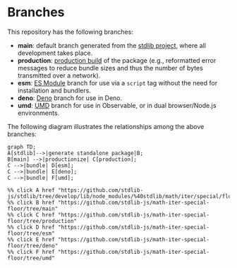 <!--

@license Apache-2.0

Copyright (c) 2022 The Stdlib Authors.

Licensed under the Apache License, Version 2.0 (the "License");
you may not use this file except in compliance with the License.
You may obtain a copy of the License at

    http://www.apache.org/licenses/LICENSE-2.0

Unless required by applicable law or agreed to in writing, software
distributed under the License is distributed on an "AS IS" BASIS,
WITHOUT WARRANTIES OR CONDITIONS OF ANY KIND, either express or implied.
See the License for the specific language governing permissions and
limitations under the License.

-->

# Branches

This repository has the following branches:

-   **main**: default branch generated from the [stdlib project][stdlib-url], where all development takes place.
-   **production**: [production build][production-url] of the package (e.g., reformatted error messages to reduce bundle sizes and thus the number of bytes transmitted over a network).
-   **esm**: [ES Module][esm-url] branch for use via a `script` tag without the need for installation and bundlers.
-   **deno**: [Deno][deno-url] branch for use in Deno.
-   **umd**: [UMD][umd-url] branch for use in Observable, or in dual browser/Node.js environments.

The following diagram illustrates the relationships among the above branches:

```mermaid
graph TD;
A[stdlib]-->|generate standalone package|B;
B[main] -->|productionize| C[production];
C -->|bundle| D[esm];
C -->|bundle| E[deno];
C -->|bundle| F[umd];

%% click A href "https://github.com/stdlib-js/stdlib/tree/develop/lib/node_modules/%40stdlib/math/iter/special/floor"
%% click B href "https://github.com/stdlib-js/math-iter-special-floor/tree/main"
%% click C href "https://github.com/stdlib-js/math-iter-special-floor/tree/production"
%% click D href "https://github.com/stdlib-js/math-iter-special-floor/tree/esm"
%% click E href "https://github.com/stdlib-js/math-iter-special-floor/tree/deno"
%% click F href "https://github.com/stdlib-js/math-iter-special-floor/tree/umd"
```

[stdlib-url]: https://github.com/stdlib-js/stdlib/tree/develop/lib/node_modules/%40stdlib/math/iter/special/floor
[production-url]: https://github.com/stdlib-js/math-iter-special-floor/tree/production
[deno-url]: https://github.com/stdlib-js/math-iter-special-floor/tree/deno
[umd-url]: https://github.com/stdlib-js/math-iter-special-floor/tree/umd
[esm-url]: https://github.com/stdlib-js/math-iter-special-floor/tree/esm